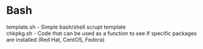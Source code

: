 # Bash
template.sh - Simple bash/shell scrupt template\
chkpkg.sh - Code that can be used as a function to see if specific packages are installed (Red Hat, CentOS, Fedora)
